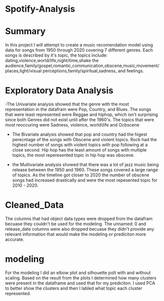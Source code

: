 # Spotify-Analysis

# Summary 
In this project I will attempt to create a music recomendation model using data for songs from 1950 through 2020 covering 7 different genres. Each songs is described by it's topic, the topics include: dating,violence,world/life,night/time,shake the audience,family/gospel,romantic,communication,obscene,music,movement/places,light/visual perceptions,family/spiritual,sadness, and feelings.

# Exploratory Data Analysis
-The Univariate analysis showed that the genre with the most representation in the datafram were Pop, Country, and Blues. The songs that were least represented were Reggae and hiphop, which isn't surprising since both Genres did not exist until after the 1960's. The topics that were most reoccuring were Sadness, violence, world\life and Ocbscene

- The Bivariate analysis showed that pop and country had the higest perecntage of the songs with Obscene and violent topics. Rock had the highest number of songs with violent topics with pop following at a close second. Hip hop has the least amount of songs with multiple topics, the most reperesented topic in hip hop was obscene.

- the Multivariate analysis showed that there was a lot of jazz music being release between the 1950 and 1960. These songs covered a large range of topics. As the timeline got closer to 2020 the number of obscene songs had increased drastically and were the most repesented topic for 2010 - 2020.

# Cleaned_Data

The columns that had object data types were dropped from the datafram becuase they couldn't be used for the modeling. The unnamed: 0 and release_date columns were also dropped becuase they didn't provide any relevant information that would make the modeling or prediciton more accurate.

# modeling

For the modeling I did an elbow plot and silhouette polt with and without scaling. Based on the result from the plots I determined how many clusters were present in the dataframe and used that for my prediciton. I used PCA to better show the clusters and then I labled what topic each cluster represented.